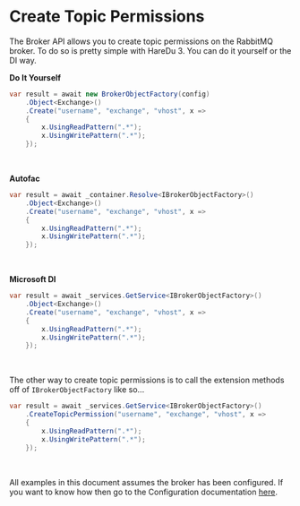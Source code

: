 # Create Topic Permissions

The Broker API allows you to create topic permissions on the RabbitMQ broker. To do so is pretty simple with HareDu 3. You can do it yourself or the DI way.

**Do It Yourself**

```c#
var result = await new BrokerObjectFactory(config)
    .Object<Exchange>()
    .Create("username", "exchange", "vhost", x =>
    {
        x.UsingReadPattern(".*");
        x.UsingWritePattern(".*");
    });
```
<br>

**Autofac**

```c#
var result = await _container.Resolve<IBrokerObjectFactory>()
    .Object<Exchange>()
    .Create("username", "exchange", "vhost", x =>
    {
        x.UsingReadPattern(".*");
        x.UsingWritePattern(".*");
    });
```
<br>

**Microsoft DI**

```c#
var result = await _services.GetService<IBrokerObjectFactory>()
    .Object<Exchange>()
    .Create("username", "exchange", "vhost", x =>
    {
        x.UsingReadPattern(".*");
        x.UsingWritePattern(".*");
    });
```
<br>

The other way to create topic permissions is to call the extension methods off of ```IBrokerObjectFactory``` like so...

```c#
var result = await _services.GetService<IBrokerObjectFactory>()
    .CreateTopicPermission("username", "exchange", "vhost", x =>
    {
        x.UsingReadPattern(".*");
        x.UsingWritePattern(".*");
    });
```

<br>

All examples in this document assumes the broker has been configured. If you want to know how then go to the Configuration documentation [here](https://github.com/ahives/HareDu3/blob/master/docs/configuration.md).

